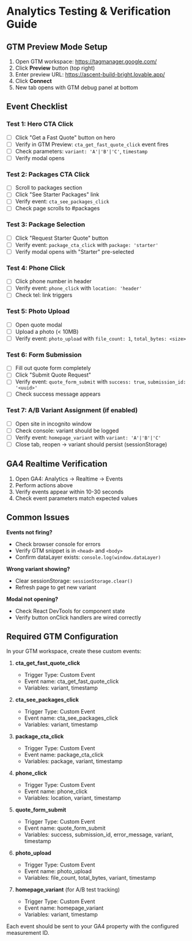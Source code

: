 # Analytics Testing & Verification Guide

## GTM Preview Mode Setup

1. Open GTM workspace: https://tagmanager.google.com/
2. Click **Preview** button (top right)
3. Enter preview URL: https://ascent-build-bright.lovable.app/
4. Click **Connect**
5. New tab opens with GTM debug panel at bottom

## Event Checklist

### Test 1: Hero CTA Click
- [ ] Click "Get a Fast Quote" button on hero
- [ ] Verify in GTM Preview: `cta_get_fast_quote_click` event fires
- [ ] Check parameters: `variant: 'A'|'B'|'C'`, `timestamp`
- [ ] Verify modal opens

### Test 2: Packages CTA Click
- [ ] Scroll to packages section
- [ ] Click "See Starter Packages" link
- [ ] Verify event: `cta_see_packages_click`
- [ ] Check page scrolls to #packages

### Test 3: Package Selection
- [ ] Click "Request Starter Quote" button
- [ ] Verify event: `package_cta_click` with `package: 'starter'`
- [ ] Verify modal opens with "Starter" pre-selected

### Test 4: Phone Click
- [ ] Click phone number in header
- [ ] Verify event: `phone_click` with `location: 'header'`
- [ ] Check tel: link triggers

### Test 5: Photo Upload
- [ ] Open quote modal
- [ ] Upload a photo (< 10MB)
- [ ] Verify event: `photo_upload` with `file_count: 1`, `total_bytes: <size>`

### Test 6: Form Submission
- [ ] Fill out quote form completely
- [ ] Click "Submit Quote Request"
- [ ] Verify event: `quote_form_submit` with `success: true`, `submission_id: '<uuid>'`
- [ ] Check success message appears

### Test 7: A/B Variant Assignment (if enabled)
- [ ] Open site in incognito window
- [ ] Check console: variant should be logged
- [ ] Verify event: `homepage_variant` with `variant: 'A'|'B'|'C'`
- [ ] Close tab, reopen → variant should persist (sessionStorage)

## GA4 Realtime Verification

1. Open GA4: Analytics → Realtime → Events
2. Perform actions above
3. Verify events appear within 10-30 seconds
4. Check event parameters match expected values

## Common Issues

**Events not firing?**
- Check browser console for errors
- Verify GTM snippet is in `<head>` and `<body>`
- Confirm dataLayer exists: `console.log(window.dataLayer)`

**Wrong variant showing?**
- Clear sessionStorage: `sessionStorage.clear()`
- Refresh page to get new variant

**Modal not opening?**
- Check React DevTools for component state
- Verify button onClick handlers are wired correctly

## Required GTM Configuration

In your GTM workspace, create these custom events:

1. **cta_get_fast_quote_click**
   - Trigger Type: Custom Event
   - Event name: cta_get_fast_quote_click
   - Variables: variant, timestamp

2. **cta_see_packages_click**
   - Trigger Type: Custom Event
   - Event name: cta_see_packages_click
   - Variables: variant, timestamp

3. **package_cta_click**
   - Trigger Type: Custom Event
   - Event name: package_cta_click
   - Variables: package, variant, timestamp

4. **phone_click**
   - Trigger Type: Custom Event
   - Event name: phone_click
   - Variables: location, variant, timestamp

5. **quote_form_submit**
   - Trigger Type: Custom Event
   - Event name: quote_form_submit
   - Variables: success, submission_id, error_message, variant, timestamp

6. **photo_upload**
   - Trigger Type: Custom Event
   - Event name: photo_upload
   - Variables: file_count, total_bytes, variant, timestamp

7. **homepage_variant** (for A/B test tracking)
   - Trigger Type: Custom Event
   - Event name: homepage_variant
   - Variables: variant, timestamp

Each event should be sent to your GA4 property with the configured measurement ID.

